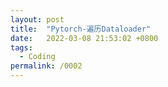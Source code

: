 ```yaml
---
layout: post
title:  "Pytorch-遍历Dataloader"
date:   2022-03-08 21:53:02 +0800
tags:
  - Coding
permalink: /0002
---
```


